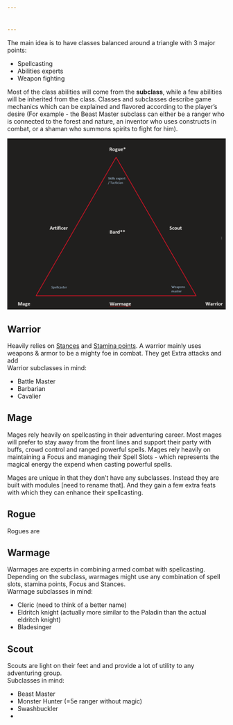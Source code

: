 ```yaml
---


---
```


<p>The main idea is to have classes balanced around a triangle with 3 major points:</p>
<ul>
<li>Spellcasting</li>
<li>Abilities experts</li>
<li>Weapon fighting</li>
</ul>
<p>Most of the class abilities will come from the <strong>subclass</strong>, while a few abilities will be inherited from the class. Classes and subclasses describe game mechanics which can be explained and flavored according to the player’s desire (For example - the Beast Master subclass can either be a ranger who is connected to the forest and nature, an inventor who uses constructs in combat, or a shaman who summons spirits to fight for him).</p>
<p><img src="Class_triangle.png" alt="The 7 classes arranged around the class triangle"></p>
<h2 id="warrior">Warrior</h2>
<p>Heavily relies on <a href="Core_Combat_Mechanics/Focus%20and%20Stance.md">Stances</a> and <a href="Core_Combat_Mechanics/Stamina%20points">Stamina points</a>. A warrior mainly uses weapons &amp; armor to be a mighty foe in combat. They get Extra attacks and add<br>
Warrior subclasses in mind:</p>
<ul>
<li>Battle Master</li>
<li>Barbarian</li>
<li>Cavalier</li>
</ul>
<h2 id="mage">Mage</h2>
<p>Mages rely heavily on spellcasting in their adventuring career. Most mages will prefer to stay away from the front lines and support their party with buffs, crowd control and ranged powerful spells. Mages rely heavily on maintaining a Focus and managing their Spell Slots - which represents the magical energy the expend when casting powerful spells.</p>
<p>Mages are unique in that they don’t have any subclasses. Instead they are built with modules [need to rename that]. And they gain a few extra feats with which they can enhance their spellcasting.</p>
<h2 id="rogue">Rogue</h2>
<p>Rogues are</p>
<h2 id="warmage">Warmage</h2>
<p>Warmages are experts in combining armed combat with spellcasting. Depending on the subclass, warmages might use any combination of spell slots, stamina points, Focus and Stances.<br>
Warmage subclasses in mind:</p>
<ul>
<li>Cleric (need to think of a better name)</li>
<li>Eldritch knight (actually more similar to the Paladin than the actual eldritch knight)</li>
<li>Bladesinger</li>
</ul>
<h2 id="scout">Scout</h2>
<p>Scouts are light on their feet and and provide a lot of utility to any adventuring group.<br>
Subclasses in mind:</p>
<ul>
<li>Beast Master</li>
<li>Monster Hunter (=5e ranger without magic)</li>
<li>Swashbuckler</li>
<li></li>
</ul>

